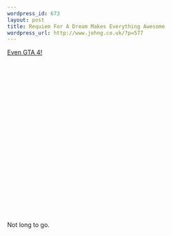 ```yaml
---
wordpress_id: 673
layout: post
title: Requiem For A Dream Makes Everything Awesome
wordpress_url: http://www.johng.co.uk/?p=577
---
```

<p><a href="http://www.youtube.com/watch?v=D7Ueqr_JIUU">Even GTA 4!</a></p>
<p><object width="425" height="355"><param name="movie" value="http://www.youtube.com/v/D7Ueqr_JIUU&amp;rel=0&amp;hl=en"></param><param name="wmode" value="transparent"></param><embed src="http://www.youtube.com/v/D7Ueqr_JIUU&amp;rel=0&amp;hl=en" type="application/x-shockwave-flash" wmode="transparent" width="425" height="355"></embed></object></p>
<p>Not long to go.</p>
